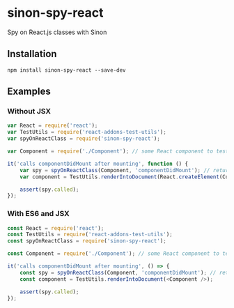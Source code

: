# sinon-spy-react
Spy on React.js classes with Sinon

## Installation

```
npm install sinon-spy-react --save-dev
```

## Examples

### Without JSX

```javascript
var React = require('react');
var TestUtils = require('react-addons-test-utils');
var spyOnReactClass = require('sinon-spy-react');

var Component = require('./Component'); // some React component to test

it('calls componentDidMount after mounting', function () {
    var spy = spyOnReactClass(Component, 'componentDidMount'); // returns a Sinon spy
    var component = TestUtils.renderIntoDocument(React.createElement(Component));

    assert(spy.called);
});
```

### With ES6 and JSX

```javascript
const React = require('react');
const TestUtils = require('react-addons-test-utils');
const spyOnReactClass = require('sinon-spy-react');

const Component = require('./Component'); // some React component to test

it('calls componentDidMount after mounting', () => {
    const spy = spyOnReactClass(Component, 'componentDidMount'); // returns a Sinon spy
    const component = TestUtils.renderIntoDocument(<Component />);

    assert(spy.called);
});
```
